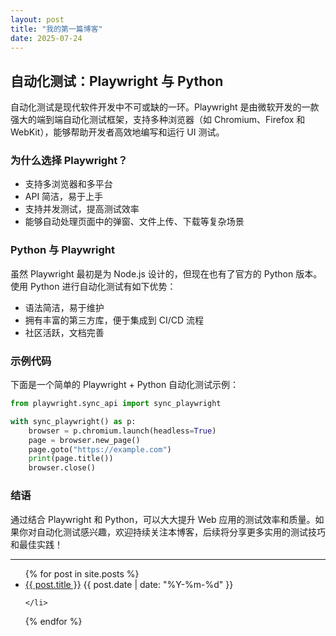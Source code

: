 ```yaml
---
layout: post
title: "我的第一篇博客"
date: 2025-07-24
---
```


## 自动化测试：Playwright 与 Python

自动化测试是现代软件开发中不可或缺的一环。Playwright 是由微软开发的一款强大的端到端自动化测试框架，支持多种浏览器（如 Chromium、Firefox 和 WebKit），能够帮助开发者高效地编写和运行 UI 测试。

### 为什么选择 Playwright？

- 支持多浏览器和多平台
- API 简洁，易于上手
- 支持并发测试，提高测试效率
- 能够自动处理页面中的弹窗、文件上传、下载等复杂场景

### Python 与 Playwright

虽然 Playwright 最初是为 Node.js 设计的，但现在也有了官方的 Python 版本。使用 Python 进行自动化测试有如下优势：

- 语法简洁，易于维护
- 拥有丰富的第三方库，便于集成到 CI/CD 流程
- 社区活跃，文档完善

### 示例代码

下面是一个简单的 Playwright + Python 自动化测试示例：

```python
from playwright.sync_api import sync_playwright

with sync_playwright() as p:
    browser = p.chromium.launch(headless=True)
    page = browser.new_page()
    page.goto("https://example.com")
    print(page.title())
    browser.close()
```

### 结语

通过结合 Playwright 和 Python，可以大大提升 Web 应用的测试效率和质量。如果你对自动化测试感兴趣，欢迎持续关注本博客，后续将分享更多实用的测试技巧和最佳实践！

---

<ul>
  {% for post in site.posts %}
    <li>
      <a href="{{ post.url }}">{{ post.title }}</a>
      <!--<p>{{ post.excerpt }}</p> -->
      <span>{{ post.date | date: "%Y-%m-%d" }}</span>
      
    </li>
  {% endfor %}
</ul>
